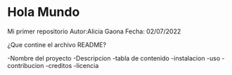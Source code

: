 # Hola Mundo
Mi primer repositorio
Autor:Alicia Gaona
Fecha: 02/07/2022


¿Que contine el archivo README?

-Nombre del proyecto
-Descripcion
-tabla de contenido
-instalacion
-uso
-contribucion
-creditos
-licencia

